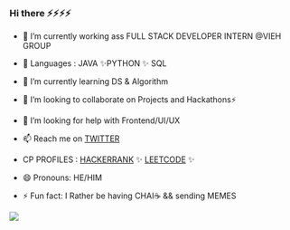 ### Hi there ⚡⚡⚡⚡


- 🔭 I’m currently working ass FULL STACK DEVELOPER INTERN @VIEH GROUP

- 🧏 Languages : JAVA ✨PYTHON  ✨ SQL

- 🌱 I’m currently learning DS & Algorithm 

- 👯 I’m looking to collaborate on Projects and Hackathons⚡

- 🤔 I’m looking for help with Frontend/UI/UX

- 📫 Reach me on [TWITTER](https://twitter.com/SARTHAKNERD)

-  CP PROFILES :
[HACKERRANK](https://www.hackerrank.com/sarthaknerd) ✨
[LEETCODE](https://leetcode.com/sarthakwithranjan/) ✨
 
- 😄 Pronouns: HE/HIM 

- ⚡ Fun fact: I Rather be having CHAI☕ && sending MEMES 


<img src = "https://github-readme-stats.vercel.app/api?username=SARTHAKNERD&&show_icons=true&title_color=ffffff&icon_color=bb2acf&text_color=daf7dc&bg_color=151515">

